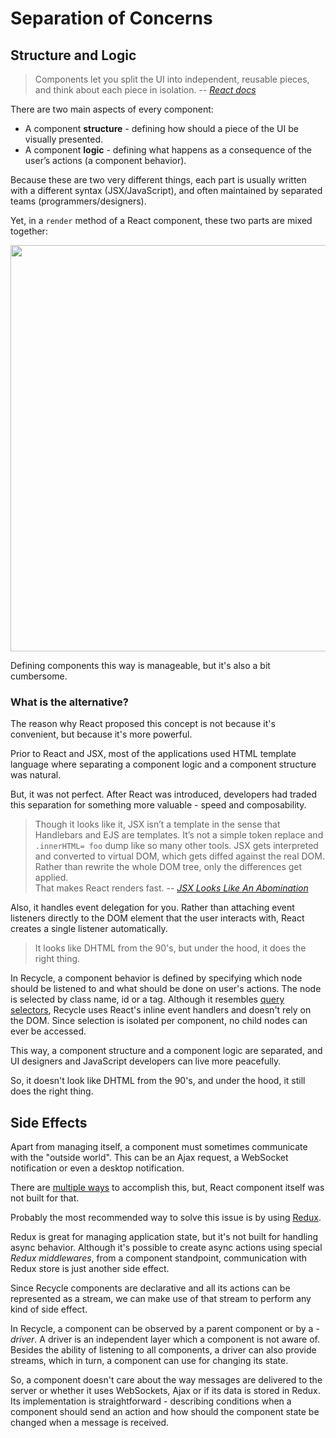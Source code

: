 # Separation of Concerns

## Structure and Logic
> Components let you split the UI into independent, reusable pieces, and think about each piece in isolation.
> -- <cite>[React docs](https://facebook.github.io/react/docs/react-component.html)</cite>

There are two main aspects of every component:
* A component **structure** - defining how should a piece of the UI be visually presented.
* A component **logic** - defining what happens as a consequence of the user’s actions (a component behavior).

Because these are two very different things, 
each part is usually written with a different syntax (JSX/JavaScript),
and often maintained by separated teams (programmers/designers).

Yet, in a `render` method of a React component, these two parts are mixed together:

<img src="https://cloud.githubusercontent.com/assets/1868852/21963068/844bad54-db33-11e6-9567-9fba24ca4c4d.png" width="650" />

Defining components this way is manageable, but it's also a bit cumbersome.

### What is the alternative?
The reason why React proposed this concept is not because it's convenient, but because it's more powerful.

Prior to React and JSX, most of the applications used HTML template language where
separating a component logic and a component structure was natural. 

But, it was not perfect. 
After React was introduced, developers had traded this separation for something more valuable - speed and composability.

> Though it looks like it, JSX isn’t a template in the sense that Handlebars and EJS are templates. 
> It’s not a simple token replace and `.innerHTML= foo` dump like so many other tools.
> JSX gets interpreted and converted to virtual DOM, which gets diffed against the real DOM. 
> Rather than rewrite the whole DOM tree, only the differences get applied.  
> That makes React renders fast.
> -- <cite>[JSX Looks Like An Abomination](https://medium.com/javascript-scene/jsx-looks-like-an-abomination-1c1ec351a918#.nf98mm22a)</cite>

Also, it handles event delegation for you. 
Rather than attaching event listeners directly to the DOM element that the user interacts with, 
React creates a single listener automatically.

> It looks like DHTML from the 90's, but under the hood, it does the right thing.

In Recycle, a component behavior is defined by specifying which node should be listened to and what should be done on user's actions.
The node is selected by class name, id or a tag. 
Although it resembles [query selectors](https://developer.mozilla.org/en-US/docs/Web/API/Document/querySelector), 
Recycle uses React's inline event handlers and doesn't rely on the DOM. 
Since selection is isolated per component, no child nodes can ever be accessed.

This way, a component structure and a component logic are separated,
and UI designers and JavaScript developers can live more peacefully.

So, it doesn't look like DHTML from the 90's, and under the hood, it still does the right thing.

## Side Effects

Apart from managing itself, a component must sometimes communicate with the "outside world".
This can be an Ajax request, a WebSocket notification or even a desktop notification.

There are [multiple ways](http://andrewhfarmer.com/react-ajax-best-practices/) to accomplish this,
but, React component itself was not built for that. 

Probably the most recommended way to solve this issue is by using [Redux](http://redux.js.org).

Redux is great for managing application state,
but it's not built for handling async behavior.
Although it's possible to create async actions using special *Redux middlewares*,
from a component standpoint, communication with Redux store is just another side effect.

Since Recycle components are declarative and all its actions can be represented as a stream,
we can make use of that stream to perform any kind of side effect.

In Recycle, a component can be observed by a parent component or by a - *driver*.
A driver is an independent layer which a component is not aware of.
Besides the ability of listening to all components, 
a driver can also provide streams, which in turn, a component can use for changing its state.

So, a component doesn't care about the way messages are delivered to the server
or whether it uses WebSockets, Ajax or if its data is stored in Redux.
Its implementation is straightforward - 
describing conditions when a component should send an action 
and how should the component state be changed when a message is received.